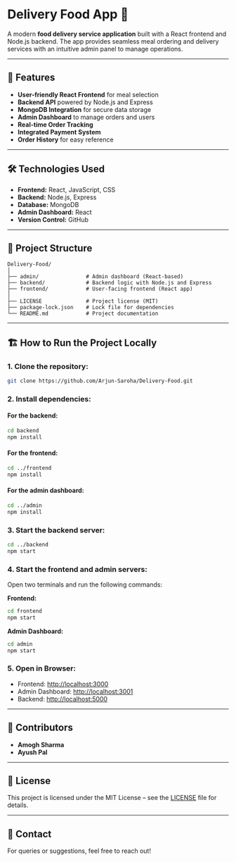 
# Delivery Food App 🍔  

A modern **food delivery service application** built with a React frontend and Node.js backend. 
The app provides seamless meal ordering and delivery services with an intuitive admin panel to manage operations.

---

## 🚀 Features  
- **User-friendly React Frontend** for meal selection  
- **Backend API** powered by Node.js and Express  
- **MongoDB Integration** for secure data storage  
- **Admin Dashboard** to manage orders and users  
- **Real-time Order Tracking**  
- **Integrated Payment System**  
- **Order History** for easy reference  

---

## 🛠️ Technologies Used  
- **Frontend:** React, JavaScript, CSS  
- **Backend:** Node.js, Express  
- **Database:** MongoDB  
- **Admin Dashboard:** React  
- **Version Control:** GitHub  

---

## 📂 Project Structure  
```
Delivery-Food/
│
├── admin/               # Admin dashboard (React-based)
├── backend/             # Backend logic with Node.js and Express
├── frontend/            # User-facing frontend (React app)
│
├── LICENSE              # Project license (MIT)
├── package-lock.json    # Lock file for dependencies
└── README.md            # Project documentation
```

---

## 🏗️ How to Run the Project Locally  

### 1. Clone the repository:  
```bash
git clone https://github.com/Arjun-Saroha/Delivery-Food.git
```  

### 2. Install dependencies:  

#### For the backend:  
```bash
cd backend
npm install
```  

#### For the frontend:  
```bash
cd ../frontend
npm install
```  

#### For the admin dashboard:  
```bash
cd ../admin
npm install
```  

### 3. Start the backend server:  
```bash
cd ../backend
npm start
```  

### 4. Start the frontend and admin servers:  
Open two terminals and run the following commands:  

**Frontend:**  
```bash
cd frontend
npm start
```  

**Admin Dashboard:**  
```bash
cd admin
npm start
```  

### 5. Open in Browser:  
- Frontend: [http://localhost:3000](http://localhost:3000)  
- Admin Dashboard: [http://localhost:3001](http://localhost:3001)  
- Backend: [http://localhost:5000](http://localhost:5000)  

---

## 👥 Contributors  
- **Amogh Sharma**  
- **Ayush Pal**  

---

## 📜 License  
This project is licensed under the MIT License – see the [LICENSE](LICENSE) file for details.

---

## 📧 Contact  
For queries or suggestions, feel free to reach out!
